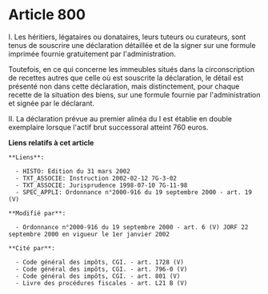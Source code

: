 # Article 800

I. Les héritiers, légataires ou donataires, leurs tuteurs ou curateurs, sont tenus de souscrire une déclaration détaillée et
de la signer sur une formule imprimée fournie gratuitement par l'administration.

Toutefois, en ce qui concerne les immeubles situés dans la circonscription de recettes autres que celle où est souscrite la
déclaration, le détail est présenté non dans cette déclaration, mais distinctement, pour chaque recette de la situation des
biens, sur une formule fournie par l'administration et signée par le déclarant.

II. La déclaration prévue au premier alinéa du I est établie en double exemplaire lorsque l'actif brut successoral atteint
760 euros.

**Liens relatifs à cet article**

	**Liens**:

	  - HISTO: Edition du 31 mars 2002
	  - TXT_ASSOCIE: Instruction 2002-02-12 7G-3-02
	  - TXT_ASSOCIE: Jurisprudence 1998-07-10 7G-11-98
	  - SPEC_APPLI: Ordonnance n°2000-916 du 19 septembre 2000 - art. 19 (V)

	**Modifié par**:

	  - Ordonnance n°2000-916 du 19 septembre 2000 - art. 6 (V) JORF 22 septembre 2000 en vigueur le 1er janvier 2002

	**Cité par**:

	  - Code général des impôts, CGI. - art. 1728 (V)
	  - Code général des impôts, CGI. - art. 796-0 (V)
	  - Code général des impôts, CGI. - art. 801 (V)
	  - Livre des procédures fiscales - art. L21 B (V)

